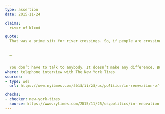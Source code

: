 ```yaml
---
type: assertion
date: 2015-11-24

claims:
- river-of-blood

quote:
  That was a prime site for river crossings. So, if people are crossing the river, and you happen to be in a civil war, I would say that people were shot — a lot of them.


  …


  You don’t have to talk to anybody. It doesn’t make any difference. But many people were shot. It makes sense.
where: telephone interview with The New York Times
sources:
- type: web
  url: https://www.nytimes.com/2015/11/25/us/politics/in-renovation-of-golf-club-donald-trump-also-dressed-up-history.html

checks:
- checker: new-york-times
  source: https://www.nytimes.com/2015/11/25/us/politics/in-renovation-of-golf-club-donald-trump-also-dressed-up-history.html
---
```

